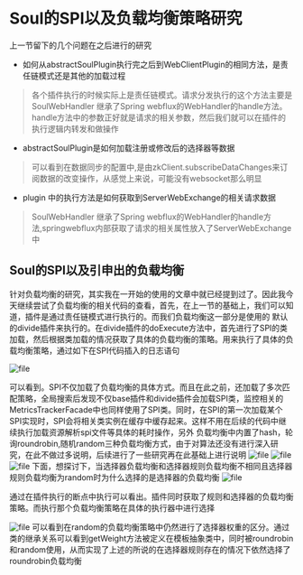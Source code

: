 # Soul的SPI以及负载均衡策略研究

上一节留下的几个问题在之后进行的研究

* 如何从abstractSoulPlugin执行完之后到WebClientPlugin的相同方法，是责任链模式还是其他的加载过程

> 各个插件执行的时候实际上是责任链模式。请求分发执行的这个方法主要是SoulWebHandler 继承了Spring webflux的WebHandler的handle方法。handle方法中的参数正好就是请求的相关参数，然后我们就可以在插件的执行逻辑内转发和做操作

* abstractSoulPlugin是如何加载注册或修改后的选择器等数据 

> 可以看到在数据同步的配置中,是由zkClient.subscribeDataChanges来订阅数据的改变操作，从感觉上来说，可能没有websocket那么明显

* plugin 中的执行方法是如何获取到ServerWebExchange的相关请求数据

> SoulWebHandler 继承了Spring webflux的WebHandler的handle方法,springwebflux内部获取了请求的相关属性放入了ServerWebExchange中



## Soul的SPI以及引申出的负载均衡

针对负载均衡的研究，其实我在一开始的使用的文章中就已经提到过了。因此我今天继续尝试了负载均衡的相关代码的查看，首先，在上一节的基础上，我们可以知道，插件是通过责任链模式进行执行的。而我们负载均衡这一部分是使用的 默认的divide插件来执行的。在divide插件的doExecute方法中，首先进行了SPI的类加载，然后根据类加载的情况获取了具体的负载均衡的策略。用来执行了具体的负载均衡策略，通过如下在SPI代码插入的日志语句

![file](http://cdn.kobefan.cn/Fujfh-vpvCCLnv11UHvF0NXBlsKg)

可以看到。SPI不仅加载了负载均衡的具体方式。而且在此之前，还加载了多次匹配策略，全局搜索后发现不仅base插件和divide插件会加载SPI类，监控相关的MetricsTrackerFacade中也同样使用了SPI类。同时，在SPI的第一次加载某个SPI实现时，SPI会将相关类实例在缓存中缓存起来。这样不用在后续的代码中继续执行加载资源解析spi文件等具体的耗时操作，另外 负载均衡中内置了hash，轮询roundrobin,随机random三种负载均衡方式，由于对算法还没有进行深入研究，在此不做过多说明，后续进行了一些研究再在此基础上进行说明
![file](http://cdn.kobefan.cn/FiDj9pN4QlVYP0vmyZsBjBM6KkGm)
![file](http://cdn.kobefan.cn/FrlwfgifgrMa8pFiRelpToDzG_i6)
![file](http://cdn.kobefan.cn/FhFCdUGhoiTWZFd1qCQwgw-dAHVI)
下面，想探讨下，当选择器负载均衡和选择器规则负载均衡不相同且选择器规则负载均衡为random时为什么选择的是选择器的负载均衡
![file](http://cdn.kobefan.cn/Fk83disQuhmZgnO6HnjCiE2LgARm)

通过在插件执行的断点中执行可以看出。插件同时获取了规则和选择器的负载均衡策略。而执行那个负载均衡策略在具体的执行器中进行选择

![file](http://cdn.kobefan.cn/FnGP52U3LG6HnxrjR9GtVGiBRgsn)
可以看到在random的负载均衡策略中仍然进行了选择器权重的区分。通过类的继承关系可以看到getWeight方法被定义在模板抽象类中，同时被roundrobin和random使用，从而实现了上述的所说的在选择器规则存在的情况下依然选择了roundrobin负载均衡